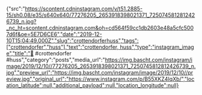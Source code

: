 {"src":"https://scontent.cdninstagram.com/v/t51.2885-15/sh0.08/e35/s640x640/77276205_2653918398021371_7250745812812426739_n.jpg?_nc_ht=scontent.cdninstagram.com&oh=cd564f59cc1db2603e48a5cfc5007d6f&oe=5E7D6CE6","date":"2019-12-10T15:04:49.000Z","slug":"crottendorferhuss","tags":["crottendorfer","huss"],"text":"crottendorfer, huss","type":"instagram_image","title":"🌁 #crottendorfer #huss","category":"posts","media_url":"https://img.bascht.com/instagram/image/2019/12/10//77276205_2653918398021371_7250745812812426739_n.jpg","preview_url":"https://img.bascht.com/instagram/image/2019/12/10//preview.jpg","original_url":"https://www.instagram.com/p/B55XKZ4IqXb/","location_latitude":null,"additional_payload":null,"location_longitude":null}